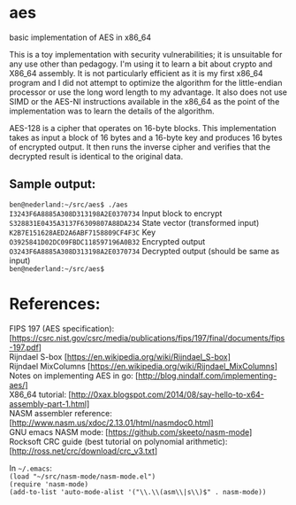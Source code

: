 # aes
basic implementation of AES in x86_64

This is a toy implementation with security vulnerabilities; it is
unsuitable for any use other than pedagogy. I'm using it to learn a
bit about crypto and X86_64 assembly. It is not particularly efficient
as it is my first x86_64 program and I did not attempt to optimize the
algorithm for the little-endian processor or use the long word length
to my advantage. It also does not use SIMD or the AES-NI instructions
available in the x86_64 as the point of the implementation was to learn
the details of the algorithm.

AES-128 is a cipher that operates on 16-byte blocks. This
implementation takes as input a block of 16 bytes and a 16-byte key
and produces 16 bytes of encrypted output. It then runs the inverse
cipher and verifies that the decrypted result is identical to the
original data.

## Sample output:

`ben@nederland:~/src/aes$ ./aes`  
`I3243F6A8885A308D313198A2E0370734` Input block to encrypt  
`S328831E0435A3137F6309807A88DA234` State vector (transformed input)  
`K2B7E151628AED2A6ABF7158809CF4F3C` Key  
`O3925841D02DC09FBDC118597196A0B32` Encrypted output  
`O3243F6A8885A308D313198A2E0370734` Decrypted output (should be same as input)  
`ben@nederland:~/src/aes$`  

# References:

FIPS 197 (AES specification): [https://csrc.nist.gov/csrc/media/publications/fips/197/final/documents/fips-197.pdf]  
Rijndael S-box [https://en.wikipedia.org/wiki/Rijndael_S-box]  
Rijndael MixColumns [https://en.wikipedia.org/wiki/Rijndael_MixColumns]  
Notes on implementing AES in go: [http://blog.nindalf.com/implementing-aes/]  
X86_64 tutorial: [http://0xax.blogspot.com/2014/08/say-hello-to-x64-assembly-part-1.html]  
NASM assembler reference: [http://www.nasm.us/xdoc/2.13.01/html/nasmdoc0.html]  
GNU emacs NASM mode: [https://github.com/skeeto/nasm-mode]  
Rocksoft CRC guide (best tutorial on polynomial arithmetic): [http://ross.net/crc/download/crc_v3.txt]

In `~/.emacs`:  
`(load "~/src/nasm-mode/nasm-mode.el")`  
`(require 'nasm-mode)`  
`(add-to-list 'auto-mode-alist '("\\.\\(asm\\|s\\)$" . nasm-mode))`  

